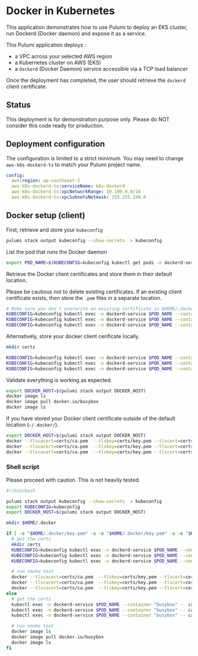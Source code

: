 # Docker in Kubernetes

This application demonstrates how to use Pulumi to deploy an EKS cluster, run Dockerd (Docker daemon) and expose it as a service.

This Pulumi application deploys :

- a VPC across your selected AWS region
- a Kubernetes cluster on AWS (EKS)
- a `dockerd` (Docker Daemon) service accessible via a TCP load balancer

Once the deployment has completed, the user should retrieve the `dockerd` client certificate.

## Status

This deployment is for demonstration purpose only. Please do NOT consider this code ready for production.

## Deployment configuration

The configuration is limited to a strict minimum. You may need to change `aws-k8s-dockerd-ts` to match your Pulumi project name.

```yaml
config:
  aws:region: ap-southeast-2
  aws-k8s-dockerd-ts:serviceName: k8s-dockerd
  aws-k8s-dockerd-ts:vpcNetworkRange: 10.100.0.0/16
  aws-k8s-dockerd-ts:vpcSubnetsNetmask: 255.255.240.0
```

## Docker setup (client)

First, retrieve and store your `kubeconfig`

```bash
pulumi stack output kubeconfig --show-secrets  > kubeconfig
```

List the pod that runs the Docker daemon

```bash
export POD_NAME=$(KUBECONFIG=kubeconfig kubectl get pods -n dockerd-service -o=jsonpath='{.items[0].metadata.name}')
```

Retrieve the Docker client certificates and store them in their default location.

Please be cautious not to delete existing certificates. If an existing client certificate exists, then store the `.pem` files in a separate location.

```bash
# Make sure you don't overwrite an existing certificate in $HOME/.docker/
KUBECONFIG=kubeconfig kubectl exec -n dockerd-service $POD_NAME --container "busybox" -- cat /certs/key.pem > $HOME/.docker/key.pem
KUBECONFIG=kubeconfig kubectl exec -n dockerd-service $POD_NAME --container "busybox" -- cat /certs/ca.pem > $HOME/.docker/key.pem
KUBECONFIG=kubeconfig kubectl exec -n dockerd-service $POD_NAME --container "busybox" -- cat /certs/cert.pem > $HOME/.docker/key.pem
```

Alternatively, store your docker client cerificate locally.

```bash
mkdir certs

KUBECONFIG=kubeconfig kubectl exec -n dockerd-service $POD_NAME --container "busybox" -- cat /certs/key.pem > certs/docker/key.pem
KUBECONFIG=kubeconfig kubectl exec -n dockerd-service $POD_NAME --container "busybox" -- cat /certs/ca.pem > certs/key.pem
KUBECONFIG=kubeconfig kubectl exec -n dockerd-service $POD_NAME --container "busybox" -- cat /certs/cert.pem > certs/key.pem
```

Validate everything is working as expected.

```bash
export DOCKER_HOST=$(pulumi stack output DOCKER_HOST)
docker image ls
docker image pull docker.io/busybox
docker image ls
```

If you have stored your Docker client certificate outside of the default location (`~/.docker/`).

```bash
export DOCKER_HOST=$(pulumi stack output DOCKER_HOST)
docker --tlscacert=certs/ca.pem  --tlskey=certs/key.pem --tlscert=certs/cert.pem image ls
docker --tlscacert=certs/ca.pem  --tlskey=certs/key.pem --tlscert=certs/cert.pem image pull docker.io/busybox
docker --tlscacert=certs/ca.pem  --tlskey=certs/key.pem --tlscert=certs/cert.pem image ls
```

### Shell script

Please proceed with caution. This is not heavily tested.

```bash
#!/bin/bash

pulumi stack output kubeconfig --show-secrets  > kubeconfig
export KUBECONFIG=kubeconfig
export DOCKER_HOST=$(pulumi stack output DOCKER_HOST)

mkdir $HOME/.docker

if [ -e "$HOME/.docker/key.pem" -o -e "$HOME/.docker/key.pem" -o -e "$HOME/.docker/key.pem" ]; then
  # get the certs
  mkdir certs
  KUBECONFIG=kubeconfig kubectl exec -n dockerd-service $POD_NAME --container "busybox" -- cat /certs/key.pem > certs/docker/key.pem
  KUBECONFIG=kubeconfig kubectl exec -n dockerd-service $POD_NAME --container "busybox" -- cat /certs/ca.pem > certs/key.pem
  KUBECONFIG=kubeconfig kubectl exec -n dockerd-service $POD_NAME --container "busybox" -- cat /certs/cert.pem > certs/key.pem

  # run smoke test
  docker --tlscacert=certs/ca.pem  --tlskey=certs/key.pem --tlscert=certs/cert.pem image ls
  docker --tlscacert=certs/ca.pem  --tlskey=certs/key.pem --tlscert=certs/cert.pem image pull docker.io/busybox
  docker --tlscacert=certs/ca.pem  --tlskey=certs/key.pem --tlscert=certs/cert.pem image ls
else
  # get the certs
  kubectl exec -n dockerd-service $POD_NAME --container "busybox" -- cat /certs/key.pem > $HOME/.docker/key.pem
  kubectl exec -n dockerd-service $POD_NAME --container "busybox" -- cat /certs/ca.pem > $HOME/.docker/key.pem
  kubectl exec -n dockerd-service $POD_NAME --container "busybox" -- cat /certs/cert.pem > $HOME/.docker/key.pem

  # run smoke test
  docker image ls
  docker image pull docker.io/busybox
  docker image ls
fi

```

